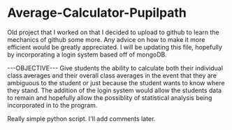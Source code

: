# Average-Calculator-Pupilpath
Old project that I worked on that I decided to upload to github to learn the mechanics of github some more. Any advice on how to make it more efficient would be greatly appreciated. I will be updating this file, hopefully by incorporating a login system based off of mongoDB.  

---OBJECTIVE---
Give students the ability to calculate both their individual class averages and their overall class averages in the event that they are ambiguous to the student or just because the student wants to know where they stand. The addition of the login system would allow the students data to remain and hopefully allow the possiblity of statistical analysis being incorporated in to the program.


Really simple python script. I'll add comments later. 
